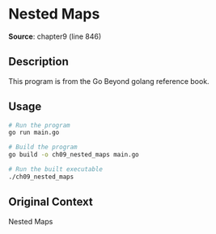 # Nested Maps

**Source**: chapter9 (line 846)

## Description

This program is from the Go Beyond golang reference book.

## Usage

```bash
# Run the program
go run main.go

# Build the program
go build -o ch09_nested_maps main.go

# Run the built executable
./ch09_nested_maps
```

## Original Context

Nested Maps
